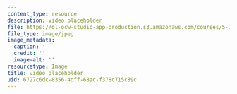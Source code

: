 ```yaml
---
content_type: resource
description: video placeholder
file: https://ol-ocw-studio-app-production.s3.amazonaws.com/courses/5-111sc-principles-of-chemical-science-fall-2014/6727c6dc83564dff68acf378c715c89c_placeholder.jpg
file_type: image/jpeg
image_metadata:
  caption: ''
  credit: ''
  image-alt: ''
resourcetype: Image
title: video placeholder
uid: 6727c6dc-8356-4dff-68ac-f378c715c89c
---
```

